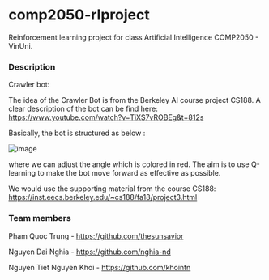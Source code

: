 # comp2050-rlproject
Reinforcement learning project for class Artificial Intelligence COMP2050 - VinUni.
### Description

Crawler bot: 

The idea of the Crawler Bot is from the Berkeley AI course project CS188. A clear description of the bot can be find here: 
https://www.youtube.com/watch?v=TiXS7vROBEg&t=812s

Basically, the bot is structured as below : 

![image](https://user-images.githubusercontent.com/53163183/170682238-87eaa1ed-fad9-4ca7-b4f3-27975ca8bd7e.png)

where we can adjust the angle which is colored in red. The aim is to use Q-learning to make the bot move forward as effective as possible. 

We would use the supporting material from the course CS188: https://inst.eecs.berkeley.edu/~cs188/fa18/project3.html

### Team members

Pham Quoc Trung - https://github.com/thesunsavior

Nguyen Dai Nghia - https://github.com/nghia-nd

Nguyen Tiet Nguyen Khoi - https://github.com/khointn
